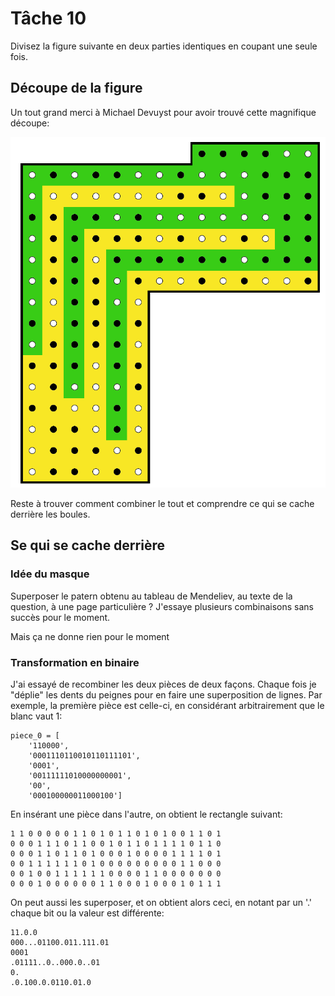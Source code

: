 # Tâche 10

Divisez la figure suivante en deux parties identiques en coupant une seule fois.


## Découpe de la figure

Un tout grand merci à Michael Devuyst pour avoir trouvé cette magnifique découpe:

![Slices](10-Slices.png)

Reste à trouver comment combiner le tout et comprendre ce qui se cache derrière les boules.

## Se qui se cache derrière

### Idée du masque

Superposer le patern obtenu au tableau de Mendeliev, au texte de la question, à une page particulière ? J'essaye plusieurs combinaisons sans succès pour le moment.

Mais ça ne donne rien pour le moment

### Transformation en binaire

J'ai essayé de recombiner les deux pièces de deux façons. Chaque fois je "déplie" les dents du peignes pour en faire une superposition de lignes. Par exemple, la première pièce est celle-ci, en considérant arbitrairement que le blanc vaut 1:

```
piece_0 = [
    '110000',
    '0001110110010110111101',
    '0001',
    '00111111010000000001',
    '00',
    '000100000011000100']
```

En insérant une pièce dans l'autre, on obtient le rectangle suivant:

```
1 1 0 0 0 0 0 1 1 0 1 0 1 1 0 1 0 1 0 0 1 1 0 1
0 0 0 1 1 1 0 1 1 0 0 1 0 1 1 0 1 1 1 1 0 1 1 0
0 0 0 1 1 0 1 1 0 1 0 0 0 1 0 0 0 0 1 1 1 1 0 1
0 0 1 1 1 1 1 1 0 1 0 0 0 0 0 0 0 0 0 1 1 0 0 0
0 0 1 0 0 1 1 1 1 1 1 0 0 0 0 1 1 0 0 0 0 0 0 0
0 0 0 1 0 0 0 0 0 0 1 1 0 0 0 1 0 0 0 1 0 1 1 1
```

On peut aussi les superposer, et on obtient alors ceci, en notant par un '.' chaque bit ou la valeur est différente:

```
11.0.0
000...01100.011.111.01
0001
.01111..0..000.0..01
0.
.0.100.0.0110.01.0
```




